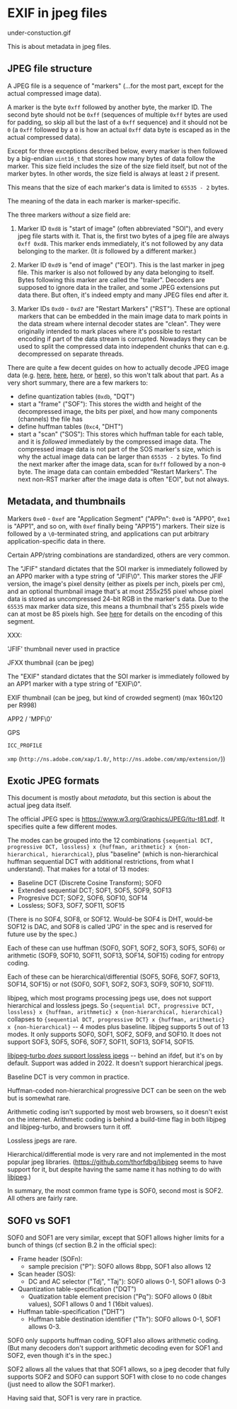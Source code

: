 EXIF in jpeg files
==================

under-constuction.gif

This is about metadata in jpeg files.

JPEG file structure
-------------------

A JPEG file is a sequence of "markers" (...for the most part, except for the
actual compressed image data).

A marker is the byte `0xff` followed by another byte, the marker ID. The second
byte should not be `0xff` (sequences of multiple `0xff` bytes are used for
padding, so skip all but the last of a `0xff` sequence) and it should not be
`0` (a `0xff` followed by a `0` is how an actual `0xff` data byte is escaped as
in the actual compressed data).

Except for three exceptions described below, every marker is then followed by a
big-endian `uint16_t` that stores how many bytes of data follow the marker.
This size field includes the size of the size field itself, but not of the
marker bytes. In other words, the size field is always at least `2` if present.

This means that the size of each marker's data is limited to `65535 - 2` bytes.

The meaning of the data in each marker is marker-specific.

The three markers _without_ a size field are:

1. Marker ID `0xd8` is "start of image" (often abbreviated "SOI"), and every
   jpeg file starts with it. That is, the first two bytes of a jpeg file are
   always `0xff 0xd8`. This marker ends immediately, it's not followed by any
   data belonging to the marker. (It _is_ followed by a different marker.)

2. Marker ID `0xd9` is "end of image" ("EOI"). This is the last marker in jpeg
   file.  This marker is also not followed by any data belonging to itself.
   Bytes following this marker are called the "trailer". Decoders are supposed
   to ignore data in the trailer, and some JPEG extensions put data there.
   But often, it's indeed empty and many JPEG files end after it.

3. Marker IDs `0xd0` - `0xd7` are "Restart Markers" ("RST"). These are optional
   markers that can be embedded in the main image data to mark points in the
   data stream where internal decoder states are "clean". They were originally
   intended to mark places where it's possible to restart encoding if part
   of the data stream is corrupted. Nowadays they can be used to split the
   compressed data into independent chunks that can e.g. decompressed on
   separate threads.

There are quite a few decent guides on how to actually decode JPEG image data
(e.g. [here][1], [here][2], [here][3], or [here][4]), so this won't talk about
that part.  As a very short summary, there are a few markers to:
* define quantization tables (`0xdb`, "DQT")
* start a "frame" ("SOF"): This stores the width and height of the decompressed
  image, the bits per pixel, and how many components (channels) the file has
* define huffman tables (`0xc4`, "DHT")
* start a "scan" ("SOS"): This stores which huffman table for each table, and
  it is _followed_ immediately by the compressed image data. The compressed
  image data is not part of the SOS marker's size, which is why the actual
  image data can be larger than `65535 - 2` bytes. To find the next marker
  after the image data, scan for `0xff` followed by a non-`0` byte. The image
  data can contain embedded "Restart Markers". The next non-RST marker after
  the image data is often "EOI", but not always.

[1]: https://www.ccoderun.ca/programming/2017-01-31_jpeg/
[2]: https://koushtav.me/jpeg/tutorial/c++/decoder/2019/03/02/lets-write-a-simple-jpeg-library-part-2/
[3]: https://parametric.press/issue-01/unraveling-the-jpeg/
[4]: https://yasoob.me/posts/understanding-and-writing-jpeg-decoder-in-python/
 
Metadata, and thumbnails
------------------------

Markers `0xe0` - `0xef` are "Application Segment" ("APPn": `0xe0` is "APP0",
`0xe1` is "APP1", and so on, with `0xef` finally being "APP15") markers. Their
size is followed by a `\0`-terminated string, and applications can put
arbitrary application-specific data in there.

Certain APP/string combinations are standardized, others are very common.

The "JFIF" standard dictates that the SOI marker is immediately followed by
an APP0 marker with a type string of "JFIF\0". This marker stores the JFIF
version, the image's pixel density (either as pixels per inch, pixels per cm),
and an optional thumbnail image that's at most 255x255 pixel whose pixel data
is stored as uncompressed 24-bit RGB in the marker's data.  Due to the `65535`
max marker data size, this means a thumbnail that's 255 pixels wide can at most
be 85 pixels high. See [here][5] for details on the encoding of this segment.

XXX:

'JFIF' thumbnail never used in practice

JFXX thumbnail (can be jpeg)

The "EXIF" standard dictates that the SOI marker is immediately followed by
an APP1 marker with a type string of "EXIF\0".

EXIF thumbnail (can be jpeg, but kind of crowded segment)
(max 160x120 per R998)

APP2 / 'MPF\0'

GPS

`ICC_PROFILE`

`xmp` (`http://ns.adobe.com/xap/1.0/`, `http://ns.adobe.com/xmp/extension/`))

[5]: https://en.wikipedia.org/wiki/JPEG_File_Interchange_Format#JFIF_APP0_marker_segment

Exotic JPEG formats
-------------------

This document is mostly about _metadata_, but this section is about the actual
jpeg data itself.

The official JPEG spec is https://www.w3.org/Graphics/JPEG/itu-t81.pdf. It
specifies quite a few different modes.

The modes can be grouped into the 12 combinations
`{sequential DCT, progressive DCT, lossless} x {huffman, arithmetic} x
{non-hierarchical, hierarchical}`, plus "baseline" (which is non-hierarchical
huffman sequential DCT with additional restrictions, from what I understand).
That makes for a total of 13 modes:

* Baseline DCT (Discrete Cosine Transform); SOF0
* Extended sequential DCT; SOF1, SOF5, SOF9, SOF13
* Progresive DCT; SOF2, SOF6, SOF10, SOF14
* Lossless; SOF3, SOF7, SOF11, SOF15

(There is no SOF4, SOF8, or SOF12. Would-be SOF4 is DHT, would-be SOF12 is DAC,
and SOF8 is called 'JPG' in the spec and is reserved for future use by the
spec.)

Each of these can use huffman (SOF0, SOF1, SOF2, SOF3, SOF5, SOF6) or
arithmetic (SOF9, SOF10, SOF11, SOF13, SOF14, SOF15) coding for entropy coding.

Each of these can be hierarchical/differential
(SOF5, SOF6, SOF7, SOF13, SOF14, SOF15) or not
(SOF0, SOF1, SOF2, SOF3, SOF9, SOF10, SOF11).

libjpeg, which most programs processing jpegs use, does not support hierarchical
and lossless jpegs. So `{sequential DCT, progressive DCT, lossless} x
{huffman, arithmetic} x {non-hierarchical, hierarchical}` collapses to
`{sequential DCT, progressive DCT} x {huffman, arithmetic} x
{non-hierarchical}` -- 4 modes plus baseline. libjpeg supports 5 out of 13
modes. It only supports SOF0, SOF1, SOF2, SOF9, and SOF10. It does not support
SOF3, SOF5, SOF6, SOF7, SOF11, SOF13, SOF14, SOF15.

[libjpeg-turbo _does_ support lossless jpegs](
https://github.com/libjpeg-turbo/libjpeg-turbo/issues/402) -- behind an
ifdef, but it's on by default. Support was added in 2022. It doesn't
support hierarchical jpegs.

Baseline DCT is very common in practice.

Huffman-coded non-hierarchical progressive DCT can be seen on the web but is
somewhat rare.

Arithmetic coding isn't supported by most web browsers, so it doesn't exist
on the internet. Arithmetic coding is behind a build-time flag in both
libjpeg and libjpeg-turbo, and browsers turn it off.

Lossless jpegs are rare.

Hierarchical/differential mode is very rare and not implemented in the most
popular jpeg libraries. (https://github.com/thorfdbg/libjpeg seems to have
support for it, but despite having the same name it has nothing to do
with [libjpeg](https://en.wikipedia.org/wiki/Libjpeg).)

In summary, the most common frame type is SOF0, second most is SOF2. All others
are fairly rare.

## SOF0 vs SOF1

SOF0 and SOF1 are very similar, except that SOF1 allows higher limits for
a bunch of things (cf section B.2 in the official spec):

* Frame header (SOFn):
  * sample precision ("P"): SOF0 allows 8bpp, SOF1 also allows 12
* Scan header (SOS):
  * DC and AC selector ("Tdj", "Taj"): SOF0 allows 0-1, SOF1 allows 0-3
* Quantization table-specification ("DQT")
  * Quatization table element precision ("Pq"): SOF0 allows 0 (8bit values),
    SOF1 allows 0 and 1 (16bit values).
* Huffman table-specification ("DHT")
  * Huffman table destination identifier ("Th"): SOF0 allows 0-1,
    SOF1 allows 0-3.

SOF0 only supports huffman coding, SOF1 also allows arithmetic coding.
(But many decoders don't support arithmetic decoding even for SOF1 and
SOF2, even though it's in the spec.)

SOF2 allows all the values that that SOF1 allows, so a jpeg decoder that
fully supports SOF2 and SOF0 can support SOF1 with close to no code changes
(just need to allow the SOF1 marker).

Having said that, SOF1 is very rare in practice.
